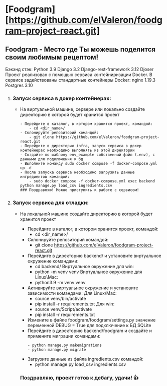 # [Foodgram][https://github.com/elValeron/foodgram-project-react.git]
## Foodgram - Место где Ты можешь поделится своим любимым рецептом!

Бэкэнд стэк:
Python 3.9
Django 3.2
Django-rest-framework 3.12
Djoser
Проект реализован с помощью сервиса контейниризации Docker.
В сервисе задействованы стандартные контейнеры Docker:
nginx 1.19.3
Postgres 3.10

1. ### Запуск сервиса в докер контейнерах:
    - На виртуальной машине, сервере или локально создайте директорию в которой будет хранится проект
        ```
        - Перейдите в каталог, в котором хранится проект, командой:
            - cd <dir_name>/
        - Склонируйте репозиторий командой:
            - git clone https://github.com/elValeron/foodgram-project-react.git
        - Перейдите в директорию infra, запуск сервиса в докер контейнерах необходимо выполнять из этой директории
        - Создайте по шаблону env_example собственный файл (.env), с данными для подключения к бд
        - Выполните команду sudo docker compose -f docker-compose.yml up -d 
        - После запуска сервиса необходимо загрузить данные ингредиентов командой:
            - sudo docker compose -f docker-compose.yml exec backend python manage.py load_csv ingredients.csv
        ### Поздравляю! Можно приступить к работе с сервисом!
        ```
2. ### Запуск сервиса для отладки: 
    - На локальной машине создайте директорию в которой будет хранится проект
        - Перейдите в каталог, в котором хранится проект, командой:
            - cd <dir_name>/
        - Склонируйте репозиторий командой:
            - git clone https://github.com/elValeron/foodgram-project-react.git
        - Перейдите в директорию backend/ и установите виртуальное окружение командами:
            - cd backend/
            Виртуальное окружение для win:
            - python -m venv venv 
            Виртуальное окружение для Linux\Mac:
            - python3.9 -m venv venv
        - Активируйте виртуальное окружение и установите зависимости командами:
            Для Linux/Mac:
            - source venv/bin/activate
            - pip install -r requirements.txt
            Для win:
            - source venv/Script/activate
            - pip install -r requirements.txt
        - Измените в файле foodgram/foodgram/settings.py значение переменной DEBUG = True для подключение к БД SQLite
        - Перейдите в директорию backend/foodgram и создайте и примените миграции командами:
            ```
            - python manage.py makemigrations
            - python manage.py migrate
            ```
        - Загрузите данные из файла ingredients.csv командой:
            - python manage.py load_csv ingredients.csv
        
        ### Поздравляю, проект готов к дебагу, удачи! :+1:
